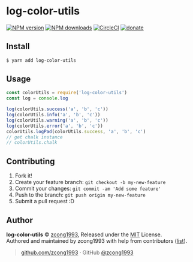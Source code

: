 
# log-color-utils

[![NPM version](https://img.shields.io/npm/v/log-color-utils.svg?style=flat)](https://npmjs.com/package/log-color-utils) [![NPM downloads](https://img.shields.io/npm/dm/log-color-utils.svg?style=flat)](https://npmjs.com/package/log-color-utils) [![CircleCI](https://circleci.com/gh/zcong1993/log-color-utils/tree/master.svg?style=shield)](https://circleci.com/gh/zcong1993/log-color-utils/tree/master)  [![donate](https://img.shields.io/badge/$-donate-ff69b4.svg?maxAge=2592000&style=flat)](https://github.com/zcong1993/donate)

## Install

```bash
$ yarn add log-color-utils
```

## Usage

```js
const colorUtils = require('log-color-utils')
const log = console.log

log(colorUtils.success('a', 'b', 'c'))
log(colorUtils.info('a', 'b', 'c'))
log(colorUtils.warning('a', 'b', 'c'))
log(colorUtils.error('a', 'b', 'c'))
colorUtils.logPad(colorUtils.success, 'a', 'b', 'c')
// get chalk instance
// colorUtils.chalk
```

## Contributing

1. Fork it!
2. Create your feature branch: `git checkout -b my-new-feature`
3. Commit your changes: `git commit -am 'Add some feature'`
4. Push to the branch: `git push origin my-new-feature`
5. Submit a pull request :D


## Author

**log-color-utils** © [zcong1993](https://github.com/zcong1993), Released under the [MIT](./LICENSE) License.<br>
Authored and maintained by zcong1993 with help from contributors ([list](https://github.com/zcong1993/log-color-utils/contributors)).

> [github.com/zcong1993](https://github.com/zcong1993) · GitHub [@zcong1993](https://github.com/zcong1993)
